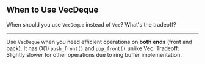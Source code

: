 ## When to Use VecDeque

When should you use `VecDeque` instead of `Vec`? What's the tradeoff?

---

Use `VecDeque` when you need efficient operations on **both ends** (front and back). It has O(1) `push_front()` and `pop_front()` unlike Vec. Tradeoff: Slightly slower for other operations due to ring buffer implementation.

